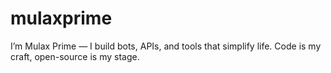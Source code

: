 # mulaxprime
I’m Mulax Prime — I build bots, APIs, and tools that simplify life. Code is my craft, open-source is my stage.
